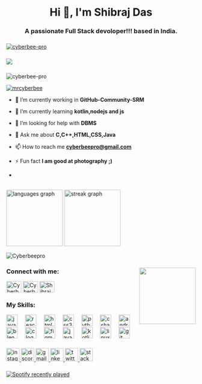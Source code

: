 <h1 align="center">Hi 👋, I'm Shibraj Das</h1>
<h3 align="center">A passionate Full Stack devoloper!!! based in India.</h3>

###


<p align="left"> <a href="https://github.com/ryo-ma/github-profile-trophy"><img src="https://github-profile-trophy.vercel.app/?username=cyberbee-pro" alt="cyberbee-pro" /></a> </p>

###
<div align="left">
  <img src="https://visitor-badge.laobi.icu/badge?page_id=Cyberbee-pro.Cyberbee-pro&"  />
</div>

###
<p align="left"> <img src="https://komarev.com/ghpvc/?username=cyberbee-pro&label=Profile%20views&color=0e75b6&style=flat" alt="cyberbee-pro" /> </p>


<p align="left"> <a href="https://twitter.com/mrcyberbee" target="blank"><img src="https://img.shields.io/twitter/follow/mrcyberbee?logo=twitter&style=for-the-badge" alt="mrcyberbee" /></a> </p>

- 🔭 I’m currently working in **GitHub-Community-SRM** 

- 🌱 I’m currently learning **kotlin,nodejs and js**

<!-- 👯 I’m looking to collaborate on--> 

- 🤝 I’m looking for help with **DBMS**

- 💬 Ask me about **C,C++,HTML,CSS,Java**

- 📫 How to reach me **cyberbeepro@gmail.com**

- ⚡ Fun fact **I am good at photography ;)**
-
<br clear="both">

<div >
  <img src="https://github-readme-stats.vercel.app/api/top-langs?username=Cyberbee-pro&locale=en&hide_title=false&layout=compact&card_width=320&langs_count=5&theme=dracula&hide_border=true" height="150" alt="languages graph"  />
  
  <img src="https://streak-stats.demolab.com?user=Cyberbee-pro&locale=en&mode=daily&theme=dracula&hide_border=true&border_radius=5" height="150" alt="streak graph"  />
  <p align="left"> <img src="https://github-readme-stats.vercel.app/api?username=Cyberbee-pro&show_icons=true&theme=gotham&hide_border=true" alt="Cyberbeepro" />

</div>

###

<img align="right" height="150" src="https://i.pinimg.com/originals/29/d2/5c/29d25ccd5a0e64ac277f56d0701ef74c.gif"  />

###

<h3 align="left">Connect with me:</h3>
<p align="left">
<a href="https://www.instagram.com/cyberbee_pro" target="blank"><img align="center" src="https://raw.githubusercontent.com/rahuldkjain/github-profile-readme-generator/master/src/images/icons/Social/instagram.svg" alt="Cyberbee_pro" height="30" width="40" /></a>
<a href="https://leetcode.com/u/Cyberbee_pro/" target="blank"><img align="center" src="https://raw.githubusercontent.com/rahuldkjain/github-profile-readme-generator/master/src/images/icons/Social/leet-code.svg" alt="Cyberbee_pro" height="30" width="40" /></a>
<a href="https://www.linkedin.com/in/shibraj-das/" target="blank"><img align="center" src="https://img.icons8.com/?size=100&id=xuvGCOXi8Wyg&format=png&color=000000" alt="Shibraj Das" height="30" width="40" /></a>
</p>

###


<h3 align="left">My Skills:</h3>

<div align="left">
  <img src="https://cdn.jsdelivr.net/gh/devicons/devicon/icons/javascript/javascript-original.svg" height="30" alt="javascript logo"  />
  <img width="12" />
  <img src="https://cdn.jsdelivr.net/gh/devicons/devicon/icons/react/react-original.svg" height="30" alt="react logo"  />
  <img width="12" />
  <img src="https://cdn.jsdelivr.net/gh/devicons/devicon/icons/html5/html5-original.svg" height="30" alt="html5 logo"  />
  <img width="12" />
  <img src="https://cdn.jsdelivr.net/gh/devicons/devicon/icons/css3/css3-original.svg" height="30" alt="css3 logo"  />
  <img width="12" />
  <img src="https://cdn.jsdelivr.net/gh/devicons/devicon/icons/python/python-original.svg" height="30" alt="python logo"  />
  <img width="12" />
  <img src="https://cdn.jsdelivr.net/gh/devicons/devicon/icons/csharp/csharp-original.svg" height="30" alt="csharp logo"  />
  <img width="12" />
  <img src="https://cdn.jsdelivr.net/gh/devicons/devicon/icons/android/android-original.svg" height="30" alt="android logo"  />
  <img width="12" />
  <img src="https://cdn.jsdelivr.net/gh/devicons/devicon/icons/blender/blender-original.svg" height="30" alt="blender logo"  />
  <img width="12" />
  <img src="https://cdn.jsdelivr.net/gh/devicons/devicon/icons/c/c-original.svg" height="30" alt="c logo"  />
  <img width="12" />
  <img src="https://cdn.jsdelivr.net/gh/devicons/devicon/icons/figma/figma-original.svg" height="30" alt="figma logo"  />
  <img width="12" />
  <img src="https://cdn.jsdelivr.net/gh/devicons/devicon/icons/java/java-original.svg" height="30" alt="java logo"  />
  <img width="12" />
  <img src="https://cdn.jsdelivr.net/gh/devicons/devicon/icons/kotlin/kotlin-original.svg" height="30" alt="kotlin logo"  />
  <img width="12" />
  <img src="https://cdn.jsdelivr.net/gh/devicons/devicon/icons/linux/linux-original.svg" height="30" alt="linux logo"  />
  <img width="12" />
  <img src="https://cdn.jsdelivr.net/gh/devicons/devicon/icons/git/git-original.svg" height="30" alt="git logo"  />
</div>

###

<div align="left">
  <a href="https://instagram.com/cyberbee_pro" target="_blank">
    <img src="https://img.shields.io/static/v1?message=Instagram&logo=instagram&label=&color=E4405F&logoColor=white&labelColor=&style=for-the-badge" height="35" alt="instagram logo"  />
  </a>
  <a href="https://discord.gg/cyberbee" target="_blank">
    <img src="https://img.shields.io/static/v1?message=Discord&logo=discord&label=&color=7289DA&logoColor=white&labelColor=&style=for-the-badge" height="35" alt="discord logo"  />
  </a>
  <a href="cyberbeepro@gmail.com" target="_blank">
    <img src="https://img.shields.io/static/v1?message=Gmail&logo=gmail&label=&color=D14836&logoColor=white&labelColor=&style=for-the-badge" height="35" alt="gmail logo"  />
  </a>
  <a href="https://linkedin.com/in/shibraj das" target="_blank">
    <img src="https://img.shields.io/static/v1?message=LinkedIn&logo=linkedin&label=&color=0077B5&logoColor=white&labelColor=&style=for-the-badge" height="35" alt="linkedin logo"  />
  </a>
  <a href="https://twitter.com/mrcyberbee" target="_blank">
    <img src="https://img.shields.io/static/v1?message=Twitter&logo=twitter&label=&color=1DA1F2&logoColor=white&labelColor=&style=for-the-badge" height="35" alt="twitter logo"  />
  </a>
  <a href="https://stackoverflow.com/users/cyberbee _pro" target="_blank">
    <img src="https://img.shields.io/static/v1?message=Stackoverflow&logo=stackoverflow&label=&color=FE7A16&logoColor=white&labelColor=&style=for-the-badge" height="35" alt="stackoverflow logo"  />
  </a>
</div>

###

<div align="left">
  <a href="https://open.spotify.com/user/xfb8r5uyjbxml00sdsy72iooj">
    <img src="https://spotify-recently-played-readme.vercel.app/api?user=xfb8r5uyjbxml00sdsy72iooj&count=5&unique=false" alt="Spotify recently played"  />
  </a>
</div>

###



###
